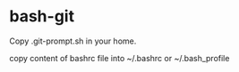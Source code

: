 # bash-git

Copy .git-prompt.sh in your home.

copy content of bashrc file into ~/.bashrc or ~/.bash_profile

